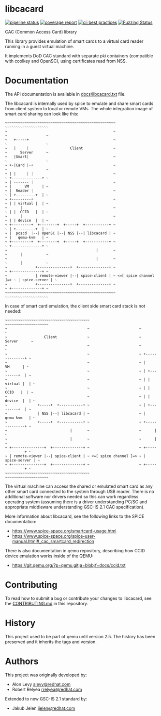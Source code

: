 # libcacard
[![pipeline status](https://gitlab.freedesktop.org/spice/libcacard/badges/master/pipeline.svg)](https://gitlab.freedesktop.org/spice/libcacard/commits/master)
[![coverage report](https://gitlab.freedesktop.org/spice/libcacard/badges/master/coverage.svg)](https://libcacard.freedesktop.org/)
[![cii best practices](https://bestpractices.coreinfrastructure.org/projects/3465/badge)](https://bestpractices.coreinfrastructure.org/en/projects/3465)
[![Fuzzing Status](https://oss-fuzz-build-logs.storage.googleapis.com/badges/libcacard.svg)](https://bugs.chromium.org/p/oss-fuzz/issues/list?sort=-opened&can=1&q=proj:libcacard)

CAC (Common Access Card) library

This library provides emulation of smart cards to a virtual card
reader running in a guest virtual machine.

It implements DoD CAC standard with separate pki containers
(compatible with coolkey and OpenSC), using certificates read from NSS.

# Documentation

The API documentation is available in
[docs/libcacard.txt](https://gitlab.freedesktop.org/spice/libcacard/blob/master/docs/libcacard.txt)
file.

The libcacard is internally used by spice to emulate and share smart cards
from client system to local or remote VMs. The whole integration image of
smart card sharing can look like this:

```
~~~~~~~~~~~~~~~~~~~~~~~~~~~~~~~~~~~~~~~~~~~~~~~~~~~                       ~~~~~~~~~~~~~~~~~~~~
~                                                 ~                       ~                  ~
~   +-----+                                       ~                       ~                  ~
~   |     |                   Client              ~                       ~      Server      ~
~   |Smart|                                       ~                       ~                  ~
~ +-|Card |-+                                     ~                       ~                  ~
~ | |     | |                                     ~                       ~ +--------------+ ~
~ | ------- |                                     ~                       ~ |      VM      | ~
~ |  Reader |                                     ~                       ~ | +---------+  | ~
~ +---------+                                     ~                       ~ | | virtual |  | ~
~      |                                          ~                       ~ | |  CCID   |  | ~
~      |                                          ~                       ~ | | device  |  | ~
~ +---------+  +--------+  +-----+  +-----------+ ~                       ~ | +---------+  | ~
~ |  pcscd  |--| OpenSC |--| NSS |--| libcacard | ~                       ~ |   qemu-kvm   | ~
~ +---------+  +--------+  +-----+  +-----------+ ~                       ~ +--------------+ ~
~                                         |       ~                       ~      |           ~
~                                         |       ~                       ~      |           ~
~             +---------------+  +--------------+ ~                       ~ +--------------+ ~
~             | remote-viewer |--| spice-client | ~ <=[ spice channel ]=> ~ | spice-server | ~
~             +---------------+  +--------------+ ~                       ~ +--------------+ ~
~~~~~~~~~~~~~~~~~~~~~~~~~~~~~~~~~~~~~~~~~~~~~~~~~~~                       ~~~~~~~~~~~~~~~~~~~~
```

In case of smart card emulation, the client side smart card stack is not needed:
```
~~~~~~~~~~~~~~~~~~~~~~~~~~~~~~~~~~~~~~~                       ~~~~~~~~~~~~~~~~~~~~
~                                     ~                       ~                  ~
~                 Client              ~                       ~      Server      ~
~                                     ~                       ~                  ~
~                                     ~                       ~ +--------------+ ~
~                                     ~                       ~ |      VM      | ~
~                                     ~                       ~ | +---------+  | ~
~                                     ~                       ~ | | virtual |  | ~
~                                     ~                       ~ | |  CCID   |  | ~
~                                     ~                       ~ | | device  |  | ~
~              +-----+  +-----------+ ~                       ~ | +---------+  | ~
~              | NSS |--| libcacard | ~                       ~ |   qemu-kvm   | ~
~              +-----+  +-----------+ ~                       ~ +--------------+ ~
~                             |       ~                       ~      |           ~
~                             |       ~                       ~      |           ~
~ +---------------+  +--------------+ ~                       ~ +--------------+ ~
~ | remote-viewer |--| spice-client | ~ <=[ spice channel ]=> ~ | spice-server | ~
~ +---------------+  +--------------+ ~                       ~ +--------------+ ~
~~~~~~~~~~~~~~~~~~~~~~~~~~~~~~~~~~~~~~~                       ~~~~~~~~~~~~~~~~~~~~
```

The virtual machine can access the shared or emulated smart card as any other
smart card connected to the system through USB reader. There is no additional
software nor drivers needed so this can work regardless operating system
(assuming there is a driver understanding PC/SC and appropriate middleware
understanding GSC-IS 2.1 CAC specification).

More information about libcacard, see the following links to the SPICE documentation:

* https://www.spice-space.org/smartcard-usage.html
* https://www.spice-space.org/spice-user-manual.html#_cac_smartcard_redirection

There is also documentation in qemu repository, describing how CCID device emulation
works inside of the QEMU:

* https://git.qemu.org/?p=qemu.git;a=blob;f=docs/ccid.txt

# Contributing

To read how to submit a bug or contribute your changes to libcacard, see the
[CONTRIBUTING.md](https://gitlab.freedesktop.org/spice/libcacard/blob/master/CONTRIBUTING.md)
in this repository.

# History

This project used to be part of qemu until version 2.5. The history
has been preserved and it inherits the tags and version.

# Authors

This project was originally developed by:

- Alon Levy <alevy@redhat.com>
- Robert Relyea <rrelyea@redhat.com>

Extended to new GSC-IS 2.1 standard by:

- Jakub Jelen <jjelen@redhat.com>

